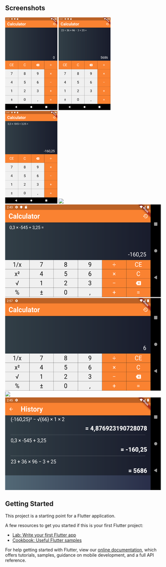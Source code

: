 ## Screenshots

<img src="screenshots/init.png" width="auto" height="300">
<img src="screenshots/basic.png" width="auto" height="300">
<img src="screenshots/basic2.png" width="auto" height="300">
<img src="screenshots/basic.3png" width="auto" height="300">
<img src="screenshots/basic_land.png" width="auto" height="300">
<img src="screenshots/basic_land2.png" width="auto" height="300">
<img src="screenshots/basic_land.3png" width="auto" height="300">
<img src="screenshots/history.png" width="auto" height="300">

## Getting Started

This project is a starting point for a Flutter application.

A few resources to get you started if this is your first Flutter project:

- [Lab: Write your first Flutter app](https://flutter.dev/docs/get-started/codelab)
- [Cookbook: Useful Flutter samples](https://flutter.dev/docs/cookbook)

For help getting started with Flutter, view our
[online documentation](https://flutter.dev/docs), which offers tutorials,
samples, guidance on mobile development, and a full API reference.
